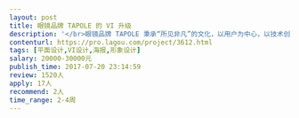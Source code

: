 ```yaml
---                
layout: post       
title: 眼镜品牌 TAPOLE 的 VI 升级           
description: '</br>眼镜品牌 TAPOLE 秉承“所见非凡”的文化，以用户为中心，以技术创新为驱动，给人们带来了简洁的眼镜产品设计，以及一种全新的科技型时尚。</br></br>TAPOLE 的品牌 VI 成形于 2013 年年底。达·芬奇著名的手绘作品《维特鲁威人》，画中完美比例的人体，激发了我们的灵感，于是我们设计出品牌的标志，并依据标志的造型，将品牌取名为“TAPOLE”。更多细节，可见 www.tapole.cn。</br></br>而随着产品设计不断地精进，不断地精简，我们希望对品牌的 VI 做一次升级，让它更简洁，更面向未来。</br></br>这一次的 VI 升级，会先从品牌标识开始。</br></br>如果大鲲上的专家能交付理想的品牌标识，后续会再进一步合作更多的内容，包括但不限于广告海报、创意插画、空间形象设计。</br>'     
contenturl: https://pro.lagou.com/project/3612.html      
tags: [平面设计,VI设计,海报,形象设计]            
salary: 20000-30000元          
publish_time: 2017-07-20 23:14:59         
review: 1520人                   
apply: 17人                   
recommend: 2人                   
time_range: 2-4周              
---                 
```


